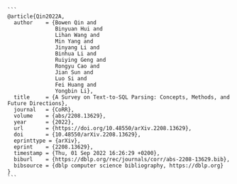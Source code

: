 ````
```
@article{Qin2022A,
  author    = {Bowen Qin and
               Binyuan Hui and
               Lihan Wang and
               Min Yang and
               Jinyang Li and
               Binhua Li and
               Ruiying Geng and
               Rongyu Cao and
               Jian Sun and
               Luo Si and
               Fei Huang and
               Yongbin Li},
  title     = {A Survey on Text-to-SQL Parsing: Concepts, Methods, and Future Directions},
  journal   = {CoRR},
  volume    = {abs/2208.13629},
  year      = {2022},
  url       = {https://doi.org/10.48550/arXiv.2208.13629},
  doi       = {10.48550/arXiv.2208.13629},
  eprinttype = {arXiv},
  eprint    = {2208.13629},
  timestamp = {Thu, 01 Sep 2022 16:26:29 +0200},
  biburl    = {https://dblp.org/rec/journals/corr/abs-2208-13629.bib},
  bibsource = {dblp computer science bibliography, https://dblp.org}
}
```
````